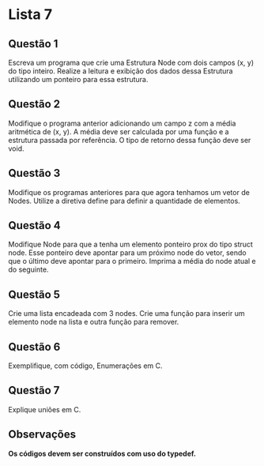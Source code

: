 # Lista 7

## Questão 1

Escreva um programa que crie uma Estrutura Node com dois campos (x, y) do tipo inteiro. Realize
a leitura e exibição dos dados dessa Estrutura utilizando um ponteiro para essa estrutura.

## Questão 2

Modifique o programa anterior adicionando um campo z com a média aritmética de (x, y). A
média deve ser calculada por uma função e a estrutura passada por referência. O tipo de retorno
dessa função deve ser void.

## Questão 3

Modifique os programas anteriores para que agora tenhamos um vetor de Nodes. Utilize a diretiva
define para definir a quantidade de elementos.

## Questão 4

Modifique Node para que a tenha um elemento ponteiro prox do tipo struct node. Esse ponteiro
deve apontar para um próximo node do vetor, sendo que o último deve apontar para o primeiro.
Imprima a média do node atual e do seguinte.

## Questão 5

Crie uma lista encadeada com 3 nodes. Crie uma função para inserir um elemento node na lista e
outra função para remover.

## Questão 6

Exemplifique, com código, Enumerações em C.

## Questão 7

Explique uniões em C.

## Observações

**Os códigos devem ser construídos com uso do typedef.**
